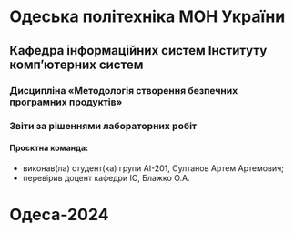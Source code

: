 # Одеська політехніка МОН України
## Кафедра інформаційних систем Інституту комп’ютерних систем
### Дисципліна «Методологія створення безпечних програмних продуктів»
### Звіти за рішеннями лабораторних робіт

#### Проєктна команда:
- виконав(ла) студент(ка) групи АІ-201, Султанов Артем Артемович;
- перевірив доцент кафедри ІС, Блажко О.А.

# Одеса-2024

